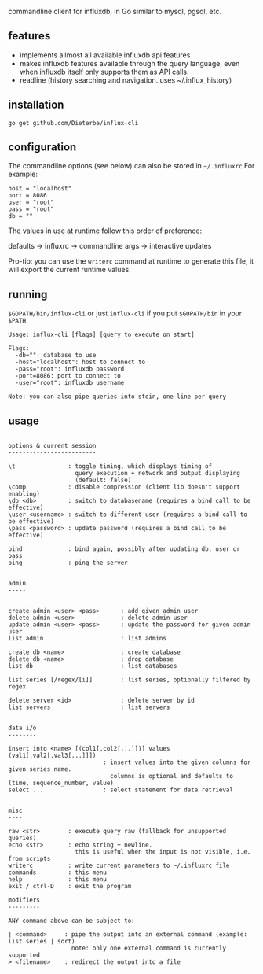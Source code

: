 commandline client for influxdb, in Go
similar to mysql, pgsql, etc.

features
--------

* implements allmost all available influxdb api features
* makes influxdb features available through the query language, even when influxdb itself only supports them as API calls.
* readline (history searching and navigation. uses ~/.influx_history)


installation
------------

```
go get github.com/Dieterbe/influx-cli
```

configuration
-------------

The commandline options (see below) can also be stored in `~/.influxrc`
For example:

```
host = "localhost"
port = 8086
user = "root"
pass = "root"
db = ""
```

The values in use at runtime follow this order of preference:  

  defaults -> influxrc -> commandline args -> interactive updates

Pro-tip: you can use the `writerc` command at runtime to generate this file,
it will export the current runtime values.


running
-------

`$GOPATH/bin/influx-cli` or just `influx-cli` if you put `$GOPATH/bin` in your `$PATH`

```
Usage: influx-cli [flags] [query to execute on start]

Flags:
  -db="": database to use
  -host="localhost": host to connect to
  -pass="root": influxdb password
  -port=8086: port to connect to
  -user="root": influxdb username

Note: you can also pipe queries into stdin, one line per query
```

usage
-----

```

options & current session
-------------------------

\t               : toggle timing, which displays timing of
                   query execution + network and output displaying
                   (default: false)
\comp            : disable compression (client lib doesn't support enabling)
\db <db>         : switch to databasename (requires a bind call to be effective)
\user <username> : switch to different user (requires a bind call to be effective)
\pass <password> : update password (requires a bind call to be effective)

bind             : bind again, possibly after updating db, user or pass
ping             : ping the server


admin
-----


create admin <user> <pass>      : add given admin user
delete admin <user>             : delete admin user
update admin <user> <pass>      : update the password for given admin user
list admin                      : list admins

create db <name>                : create database
delete db <name>                : drop database
list db                         : list databases

list series [/regex/[i]]        : list series, optionally filtered by regex

delete server <id>              : delete server by id
list servers                    : list servers


data i/o
--------

insert into <name> [(col1[,col2[...]])] values (val1[,val2[,val3[...]]])
                           : insert values into the given columns for given series name.
                             columns is optional and defaults to (time, sequence_number, value)
select ...                 : select statement for data retrieval


misc
----

raw <str>        : execute query raw (fallback for unsupported queries)
echo <str>       : echo string + newline.
                   this is useful when the input is not visible, i.e. from scripts
writerc          : write current parameters to ~/.influxrc file
commands         : this menu
help             : this menu
exit / ctrl-D    : exit the program

modifiers
---------

ANY command above can be subject to:

| <command>     : pipe the output into an external command (example: list series | sort)
                  note: only one external command is currently supported
> <filename>    : redirect the output into a file

```
